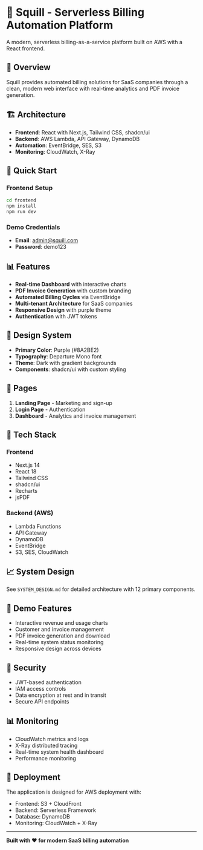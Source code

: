 # 🚀 Squill - Serverless Billing Automation Platform

A modern, serverless billing-as-a-service platform built on AWS with a React frontend.

## 🎯 Overview

Squill provides automated billing solutions for SaaS companies through a clean, modern web interface with real-time analytics and PDF invoice generation.

## 🏗️ Architecture

- **Frontend**: React with Next.js, Tailwind CSS, shadcn/ui
- **Backend**: AWS Lambda, API Gateway, DynamoDB
- **Automation**: EventBridge, SES, S3
- **Monitoring**: CloudWatch, X-Ray

## 🚀 Quick Start

### Frontend Setup
```bash
cd frontend
npm install
npm run dev
```

### Demo Credentials
- **Email**: admin@squill.com
- **Password**: demo123

## 📊 Features

- **Real-time Dashboard** with interactive charts
- **PDF Invoice Generation** with custom branding
- **Automated Billing Cycles** via EventBridge
- **Multi-tenant Architecture** for SaaS companies
- **Responsive Design** with purple theme
- **Authentication** with JWT tokens

## 🎨 Design System

- **Primary Color**: Purple (#8A2BE2)
- **Typography**: Departure Mono font
- **Theme**: Dark with gradient backgrounds
- **Components**: shadcn/ui with custom styling

## 📱 Pages

1. **Landing Page** - Marketing and sign-up
2. **Login Page** - Authentication
3. **Dashboard** - Analytics and invoice management

## 🔧 Tech Stack

### Frontend
- Next.js 14
- React 18
- Tailwind CSS
- shadcn/ui
- Recharts
- jsPDF

### Backend (AWS)
- Lambda Functions
- API Gateway
- DynamoDB
- EventBridge
- S3, SES, CloudWatch

## 📈 System Design

See `SYSTEM_DESIGN.md` for detailed architecture with 12 primary components.

## 🎯 Demo Features

- Interactive revenue and usage charts
- Customer and invoice management
- PDF invoice generation and download
- Real-time system status monitoring
- Responsive design across devices

## 🔐 Security

- JWT-based authentication
- IAM access controls
- Data encryption at rest and in transit
- Secure API endpoints

## 📊 Monitoring

- CloudWatch metrics and logs
- X-Ray distributed tracing
- Real-time system health dashboard
- Performance monitoring

## 🚀 Deployment

The application is designed for AWS deployment with:
- Frontend: S3 + CloudFront
- Backend: Serverless Framework
- Database: DynamoDB
- Monitoring: CloudWatch + X-Ray

---

**Built with ❤️ for modern SaaS billing automation**